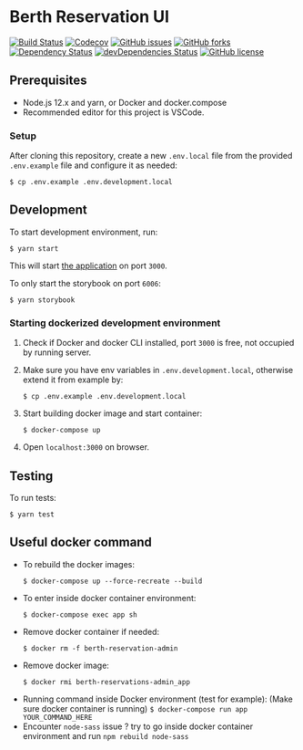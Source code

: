 # Berth Reservation UI

[![Build Status](https://travis-ci.com/City-of-Helsinki/berth-reservations-admin.svg?branch=develop)](https://travis-ci.com/City-of-Helsinki/berth-reservations-admin) [![Codecov](https://codecov.io/gh/City-of-Helsinki/berth-reservations-admin/branch/develop/graph/badge.svg)](https://codecov.io/gh/City-of-Helsinki/berth-reservations-admin/branch/develop/graph/badge.svg) [![GitHub issues](https://img.shields.io/github/issues/City-of-Helsinki/berth-reservations-admin)](https://img.shields.io/github/issues/City-of-Helsinki/berth-reservations-admin) [![GitHub forks](https://img.shields.io/github/forks/City-of-Helsinki/berth-reservations-admin)](https://img.shields.io/github/forks/City-of-Helsinki/berth-reservations-admin) [![Dependency Status](https://img.shields.io/david/City-of-Helsinki/berth-reservations-admin?branch=develop)](https://img.shields.io/david/City-of-Helsinki/berth-reservations-admin?branch=develop) [![devDependencies Status](https://david-dm.org/city-of-helsinki/berth-reservations-admin/dev-status.svg?branch=develop)](https://david-dm.org/city-of-helsinki/berth-reservations-admin?type=dev&branch=develop) [![GitHub license](https://img.shields.io/github/license/City-of-Helsinki/berth-reservations-admin)](https://img.shields.io/github/license/City-of-Helsinki/berth-reservations-admin)


## Prerequisites

- Node.js 12.x and yarn, or Docker and docker.compose
- Recommended editor for this project is VSCode.


### Setup

After cloning this repository, create a new `.env.local` file from the provided `.env.example` file and configure it as needed:

```
$ cp .env.example .env.development.local
```

## Development

To start development environment, run:

```
$ yarn start
```

This will start [the application](http://localhost:3000) on port `3000`.

To only start the storybook on port `6006`:

```
$ yarn storybook
```

### Starting dockerized development environment

1. Check if Docker and docker CLI installed, port `3000` is free, not occupied by running server.

2. Make sure you have env variables in `.env.development.local`, otherwise extend it from example by:
   ```
   $ cp .env.example .env.development.local
   ```
3. Start building docker image and start container:
   ```
   $ docker-compose up
   ```
4. Open `localhost:3000` on browser.

## Testing

To run tests:

```
$ yarn test
```

## Useful docker command

- To rebuild the docker images:
  ```
  $ docker-compose up --force-recreate --build
  ```
- To enter inside docker container environment:
  ```
  $ docker-compose exec app sh
  ```
- Remove docker container if needed:
  ```
  $ docker rm -f berth-reservation-admin
  ```
- Remove docker image:
  ```
  $ docker rmi berth-reservations-admin_app
  ```
- Running command inside Docker environment (test for example):
  (Make sure docker container is running)
  `$ docker-compose run app YOUR_COMMAND_HERE`
- Encounter `node-sass` issue ? try to go inside docker container environment and run `npm rebuild node-sass`

